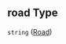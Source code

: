 ## road Type

`string` ([Road](config-properties-filter-widget-configuration-properties-symbol-values-properties-mode-properties-road.md))
